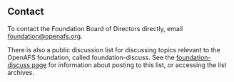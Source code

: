 ---
---

## Contact ##

To contact the Foundation Board of Directors directly, email
[foundation@openafs.org](mailto:foundation@openafs.org).

There is also a public discussion list for discussing topics relevant to the
OpenAFS foundation, called foundation-discuss. See the [foundation-discuss
page](http://lists.openafs.org/mailman/listinfo/foundation-discuss) for
information about posting to this list, or accessing the list archives.
